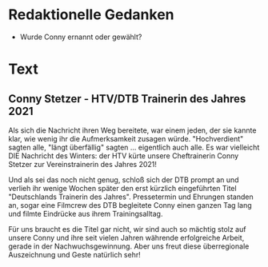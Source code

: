 # Redaktionelle Gedanken
* Wurde Conny ernannt oder gewählt?

# Text
## Conny Stetzer - HTV/DTB Trainerin des Jahres 2021
Als sich die Nachricht ihren Weg bereitete, war einem jeden, der sie kannte klar, wie wenig ihr die Aufmerksamkeit zusagen würde. "Hochverdient" sagten alle, "längt überfällig" sagten … eigentlich auch alle. Es war vielleicht DIE Nachricht des Winters: der HTV kürte unsere Cheftrainerin Conny Stetzer zur Vereinstrainerin des Jahres 2021!

Und als sei das noch nicht genug, schloß sich der DTB prompt an und verlieh ihr wenige Wochen später den erst kürzlich eingeführten Titel "Deutschlands Trainerin des Jahres". Pressetermin und Ehrungen standen an, sogar eine Filmcrew des DTB begleitete Conny einen ganzen Tag lang und filmte Eindrücke aus ihrem Trainingsalltag.

Für uns braucht es die Titel gar nicht, wir sind auch so mächtig stolz auf unsere Conny und ihre seit vielen Jahren währende erfolgreiche Arbeit, gerade in der Nachwuchsgewinnung. Aber uns freut diese überregionale Auszeichnung und Geste natürlich sehr!